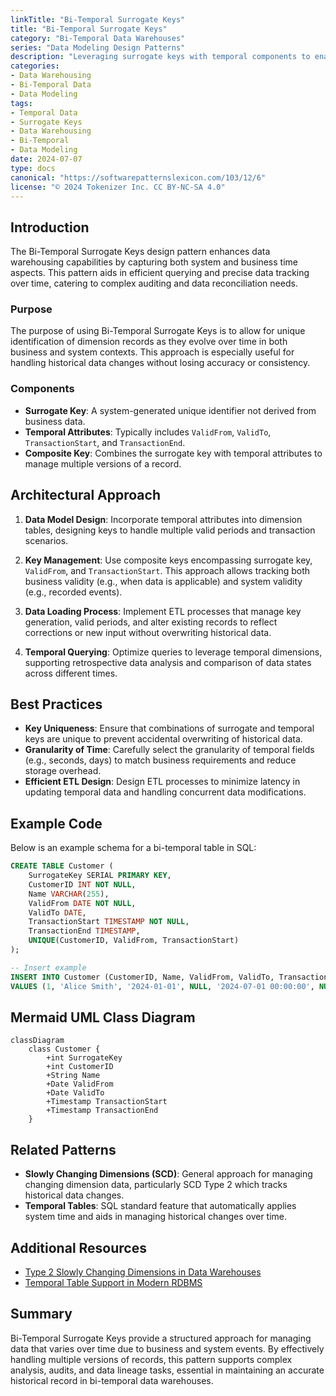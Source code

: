 ```yaml
---
linkTitle: "Bi-Temporal Surrogate Keys"
title: "Bi-Temporal Surrogate Keys"
category: "Bi-Temporal Data Warehouses"
series: "Data Modeling Design Patterns"
description: "Leveraging surrogate keys with temporal components to enable unique identification of dimension records across time and transaction scenarios."
categories:
- Data Warehousing
- Bi-Temporal Data
- Data Modeling
tags:
- Temporal Data
- Surrogate Keys
- Data Warehousing
- Bi-Temporal
- Data Modeling
date: 2024-07-07
type: docs
canonical: "https://softwarepatternslexicon.com/103/12/6"
license: "© 2024 Tokenizer Inc. CC BY-NC-SA 4.0"
---
```


## Introduction

The Bi-Temporal Surrogate Keys design pattern enhances data warehousing capabilities by capturing both system and business time aspects. This pattern aids in efficient querying and precise data tracking over time, catering to complex auditing and data reconciliation needs.

### Purpose

The purpose of using Bi-Temporal Surrogate Keys is to allow for unique identification of dimension records as they evolve over time in both business and system contexts. This approach is especially useful for handling historical data changes without losing accuracy or consistency.

### Components

- **Surrogate Key**: A system-generated unique identifier not derived from business data.
- **Temporal Attributes**: Typically includes `ValidFrom`, `ValidTo`, `TransactionStart`, and `TransactionEnd`.
- **Composite Key**: Combines the surrogate key with temporal attributes to manage multiple versions of a record.

## Architectural Approach

1. **Data Model Design**: Incorporate temporal attributes into dimension tables, designing keys to handle multiple valid periods and transaction scenarios.

2. **Key Management**: Use composite keys encompassing surrogate key, `ValidFrom`, and `TransactionStart`. This approach allows tracking both business validity (e.g., when data is applicable) and system validity (e.g., recorded events).

3. **Data Loading Process**: Implement ETL processes that manage key generation, valid periods, and alter existing records to reflect corrections or new input without overwriting historical data.

4. **Temporal Querying**: Optimize queries to leverage temporal dimensions, supporting retrospective data analysis and comparison of data states across different times.

## Best Practices

- **Key Uniqueness**: Ensure that combinations of surrogate and temporal keys are unique to prevent accidental overwriting of historical data.
- **Granularity of Time**: Carefully select the granularity of temporal fields (e.g., seconds, days) to match business requirements and reduce storage overhead.
- **Efficient ETL Design**: Design ETL processes to minimize latency in updating temporal data and handling concurrent data modifications.

## Example Code

Below is an example schema for a bi-temporal table in SQL:

```sql
CREATE TABLE Customer (
    SurrogateKey SERIAL PRIMARY KEY,
    CustomerID INT NOT NULL,
    Name VARCHAR(255),
    ValidFrom DATE NOT NULL,
    ValidTo DATE,
    TransactionStart TIMESTAMP NOT NULL,
    TransactionEnd TIMESTAMP,
    UNIQUE(CustomerID, ValidFrom, TransactionStart)
);

-- Insert example
INSERT INTO Customer (CustomerID, Name, ValidFrom, ValidTo, TransactionStart, TransactionEnd)
VALUES (1, 'Alice Smith', '2024-01-01', NULL, '2024-07-01 00:00:00', NULL);
```

## Mermaid UML Class Diagram

```mermaid
classDiagram
    class Customer {
        +int SurrogateKey
        +int CustomerID
        +String Name
        +Date ValidFrom
        +Date ValidTo
        +Timestamp TransactionStart
        +Timestamp TransactionEnd
    }
```

## Related Patterns

- **Slowly Changing Dimensions (SCD)**: General approach for managing changing dimension data, particularly SCD Type 2 which tracks historical data changes.
- **Temporal Tables**: SQL standard feature that automatically applies system time and aids in managing historical changes over time.

## Additional Resources

- [Type 2 Slowly Changing Dimensions in Data Warehouses](http://example.com/type2SCD)
- [Temporal Table Support in Modern RDBMS](http://example.com/temporalTables)

## Summary

Bi-Temporal Surrogate Keys provide a structured approach for managing data that varies over time due to business and system events. By effectively handling multiple versions of records, this pattern supports complex analysis, audits, and data lineage tasks, essential in maintaining an accurate historical record in bi-temporal data warehouses.
